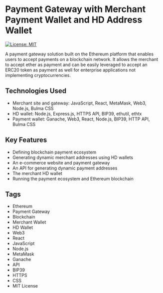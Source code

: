 # Payment Gateway with Merchant Payment Wallet and HD Address Wallet

[![License: MIT](https://img.shields.io/badge/License-MIT-yellow.svg)](https://opensource.org/licenses/MIT)

A payment gateway solution built on the Ethereum platform that enables users to accept payments on a blockchain network. It allows the merchant to accept ether as payment and can be easily leveraged to accept an ERC20 token as payment as well for enterprise applications not implementing cryptocurrencies.

## Technologies Used

- Merchant site and gateway: JavaScript, React, MetaMask, Web3, Node.js, Bulma CSS
- HD wallet: Node.js, Express.js, HTTPS API, BIP39, ethutil, ethtx
- Payment wallet: Ganache, Web3, React, Node.js, BIP39, HTTP API, Bulma CSS

## Key Features

- Defining blockchain payment ecosystem
- Generating dynamic merchant addresses using HD wallets
- An e-commerce website and payment gateway
- An API for generating dynamic payment addresses
- The merchant HD wallet
- Running the payment ecosystem and Ethereum blockchain



## Tags

- Ethereum
- Payment Gateway
- Blockchain
- Merchant Wallet
- HD Wallet
- Web3
- React
- JavaScript
- Node.js
- MetaMask
- Ganache
- API
- BIP39
- HTTPS
- CSS
- MIT License
